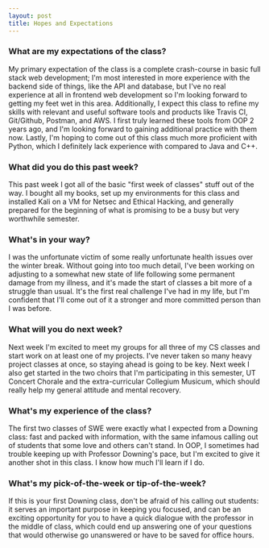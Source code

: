 ```yaml
---
layout: post
title: Hopes and Expectations
---
```


### What are my expectations of the class?

My primary expectation of the class is a complete crash-course in basic full stack web development; I'm most interested in more experience with the backend side of things, like the API and database, but I've no real experience at all in frontend web development so I'm looking forward to getting my feet wet in this area. Additionally, I expect this class to refine my skills with relevant and useful software tools and products like Travis CI, Git/Github, Postman, and AWS. I first truly learned these tools from OOP 2 years ago, and I'm looking forward to gaining additional practice with them now. Lastly, I'm hoping to come out of this class much more proficient with Python, which I definitely lack experience with compared to Java and C++.

### What did you do this past week?

This past week I got all of the basic "first week of classes" stuff out of the way. I bought all my books, set up my environments for this class and installed Kali on a VM for Netsec and Ethical Hacking, and generally prepared for the beginning of what is promising to be a busy but very worthwhile semester.

### What's in your way?

I was the unfortunate victim of some really unfortunate health issues over the winter break. Without going into too much detail, I've been working on adjusting to a somewhat new state of life following some permanent damage from my illness, and it's made the start of classes a bit more of a struggle than usual. It's the first real challenge I've had in my life, but I'm confident that I'll come out of it a stronger and more committed person than I was before. 

### What will you do next week?
Next week I'm excited to meet my groups for all three of my CS classes and start work on at least one of my projects. I've never taken so many heavy project classes at once, so staying ahead is going to be key. Next week I also get started in the two choirs that I'm participating in this semester, UT Concert Chorale and the extra-curricular Collegium Musicum, which should really help my general attitude and mental recovery. 

### What's my experience of the class?

The first two classes of SWE were exactly what I expected from a Downing class: fast and packed with information, with the same infamous calling out of students that some love and others can't stand. In OOP, I sometimes had trouble keeping up with Professor Downing's pace, but I'm excited to give it another shot in this class. I know how much I'll learn if I do.

### What's my pick-of-the-week or tip-of-the-week?

If this is your first Downing class, don't be afraid of his calling out students: it serves an important purpose in keeping you focused, and can be an exciting opportunity for you to have a quick dialogue with the professor in the middle of class, which could end up answering one of your questions that would otherwise go unanswered or have to be saved for office hours. 
